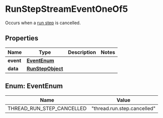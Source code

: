 

# RunStepStreamEventOneOf5

Occurs when a [run step](/docs/api-reference/run-steps/step-object) is cancelled.

## Properties

| Name | Type | Description | Notes |
|------------ | ------------- | ------------- | -------------|
|**event** | [**EventEnum**](#EventEnum) |  |  |
|**data** | [**RunStepObject**](RunStepObject.md) |  |  |



## Enum: EventEnum

| Name | Value |
|---- | -----|
| THREAD_RUN_STEP_CANCELLED | &quot;thread.run.step.cancelled&quot; |



